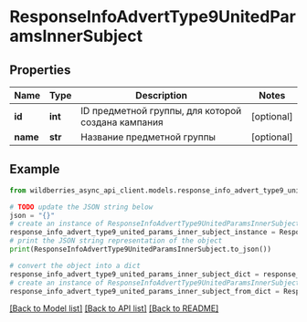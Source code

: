 # ResponseInfoAdvertType9UnitedParamsInnerSubject


## Properties

Name | Type | Description | Notes
------------ | ------------- | ------------- | -------------
**id** | **int** | ID предметной группы, для которой создана кампания | [optional] 
**name** | **str** | Название предметной группы | [optional] 

## Example

```python
from wildberries_async_api_client.models.response_info_advert_type9_united_params_inner_subject import ResponseInfoAdvertType9UnitedParamsInnerSubject

# TODO update the JSON string below
json = "{}"
# create an instance of ResponseInfoAdvertType9UnitedParamsInnerSubject from a JSON string
response_info_advert_type9_united_params_inner_subject_instance = ResponseInfoAdvertType9UnitedParamsInnerSubject.from_json(json)
# print the JSON string representation of the object
print(ResponseInfoAdvertType9UnitedParamsInnerSubject.to_json())

# convert the object into a dict
response_info_advert_type9_united_params_inner_subject_dict = response_info_advert_type9_united_params_inner_subject_instance.to_dict()
# create an instance of ResponseInfoAdvertType9UnitedParamsInnerSubject from a dict
response_info_advert_type9_united_params_inner_subject_from_dict = ResponseInfoAdvertType9UnitedParamsInnerSubject.from_dict(response_info_advert_type9_united_params_inner_subject_dict)
```
[[Back to Model list]](../README.md#documentation-for-models) [[Back to API list]](../README.md#documentation-for-api-endpoints) [[Back to README]](../README.md)


